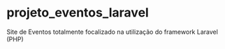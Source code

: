 # projeto_eventos_laravel
Site de Eventos totalmente focalizado na utilização do framework Laravel (PHP) 
